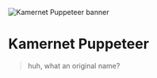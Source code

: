 ![Kamernet Puppeteer banner](https://nomomon.github.io/images/kamernet-puppeteer.jpeg)

# Kamernet Puppeteer
> huh, what an original name?
